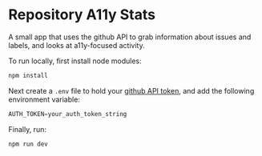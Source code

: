 # Repository A11y Stats

A small app that uses the github API to grab information about issues and labels, and looks at a11y-focused activity.

To run locally, first install node modules:

```js
npm install
```

Next create a `.env` file to hold your [github API token](https://docs.github.com/en/free-pro-team@latest/github/authenticating-to-github/creating-a-personal-access-token), and add the following environment variable:

```js
AUTH_TOKEN=your_auth_token_string
```

Finally, run:

```js
npm run dev
```